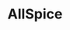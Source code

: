 ---
blog: https://allspice.io/blog
linkedin: https://linkedin.com/company/allspice-io
logohandle: allspiceio
sort: allspiceio
title: AllSpice
twitter: https://x.com/allspice_io
website: https://www.allspice.io/
---